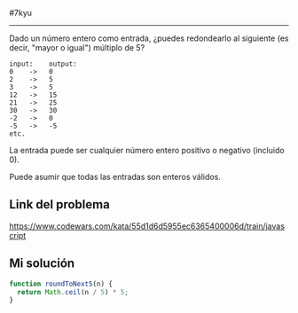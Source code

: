 #7kyu 
___
Dado un número entero como entrada, ¿puedes redondearlo al siguiente (es decir, "mayor o igual") múltiplo de 5?

```
input:    output:
0    ->   0
2    ->   5
3    ->   5
12   ->   15
21   ->   25
30   ->   30
-2   ->   0
-5   ->   -5
etc.
```

La entrada puede ser cualquier número entero positivo o negativo (incluido 0).

Puede asumir que todas las entradas son enteros válidos.
## Link del problema

https://www.codewars.com/kata/55d1d6d5955ec6365400006d/train/javascript

## Mi solución

```js
function roundToNext5(n) {
  return Math.ceil(n / 5) * 5;
}
```
